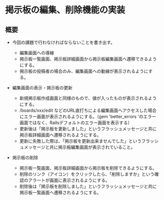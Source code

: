 # 掲示板の編集、削除機能の実装

## 概要
* 今回の課題で行わなければならないことを書き出す。
  * 編集画面への導線
  * 掲示板一覧画面、掲示板詳細画面から掲示板編集画面へ遷移できるようにする。
  * 掲示板の投稿者の場合のみ、編集画面への動線が表示されるようにする。

* 編集画面の表示・掲示板の更新
  * 新規掲示板作成画面と同様のもので、値が入ったものが表示されるようにする。
  * /boards/xxx/edit などのURL直打ちによる編集画面へアクセスした場合にエラー画面が表示されるようにする。（gem 'better_errors 'のエラー画面ではなく、Railsデフォルトのエラー画面を表示する）
  * 更新後は「掲示板を更新しました」というフラッシュメッセージと共に掲示板詳細画面へ遷移されるようにする。
  * 更新に失敗した際は、「掲示板を更新出来ませんでした」というフラッシュメッセージと共に掲示板編集画面が表示されていること。

* 掲示板の削除
  * 掲示板一覧画面、掲示板詳細画面から掲示板を削除できるようにする。
  * 削除のリンク（アイコン）をクリックしたら、「削除しますか」という確認のアラートが画面に表示されるようにする。
  * 削除後は「掲示板を削除しました」というフラッシュメッセージと共に掲示板一覧画面へ遷移されるようにする。
